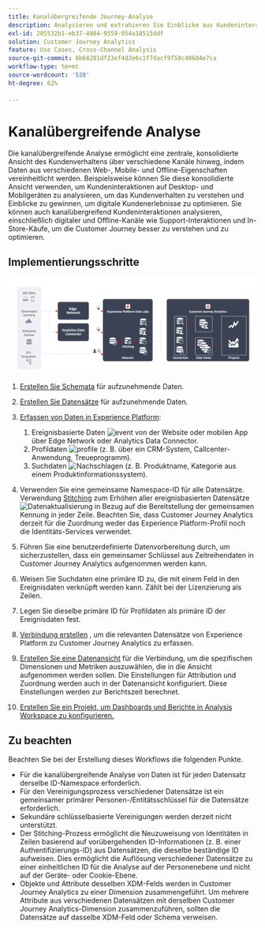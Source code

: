 ```yaml
---
title: Kanalübergreifende Journey-Analyse
description: Analysieren und extrahieren Sie Einblicke aus Kundeninteraktionen über die Customer Journey.
exl-id: 285532b1-eb37-4984-9559-054a18515ddf
solution: Customer Journey Analytics
feature: Use Cases, Cross-Channel Analysis
source-git-commit: 0b68281df23ef4d2e6c1f7dacf9f58c40604e7ca
workflow-type: tm+mt
source-wordcount: '528'
ht-degree: 62%

---
```


# Kanalübergreifende Analyse

Die kanalübergreifende Analyse ermöglicht eine zentrale, konsolidierte Ansicht des Kundenverhaltens über verschiedene Kanäle hinweg, indem Daten aus verschiedenen Web-, Mobile- und Offline-Eigenschaften vereinheitlicht werden. Beispielsweise können Sie diese konsolidierte Ansicht verwenden, um Kundeninteraktionen auf Desktop- und Mobilgeräten zu analysieren, um das Kundenverhalten zu verstehen und Einblicke zu gewinnen, um digitale Kundenerlebnisse zu optimieren. Sie können auch kanalübergreifend Kundeninteraktionen analysieren, einschließlich digitaler und Offline-Kanäle wie Support-Interaktionen und In-Store-Käufe, um die Customer Journey besser zu verstehen und zu optimieren.

## Implementierungsschritte

![Ablauf der Implementierungsschritte, wie in diesem Abschnitt beschrieben.](../assets/cca-architecture.png)

1. [Erstellen Sie Schemata](https://experienceleague.adobe.com/docs/experience-platform/xdm/tutorials/create-schema-ui.html?lang=de) für aufzunehmende Daten.
1. [Erstellen Sie Datensätze](https://experienceleague.adobe.com/docs/platform-learn/tutorials/data-ingestion/create-datasets-and-ingest-data.html?lang=de) für aufzunehmende Daten.
1. [Erfassen von Daten in Experience Platform](https://experienceleague.adobe.com/docs/platform-learn/tutorials/data-ingestion/understanding-data-ingestion.html?lang=de):
   1. Ereignisbasierte Daten ![event](https://spectrum.adobe.com/static/icons/workflow_18/Smock_Events_18_N.svg) von der Website oder mobilen App über Edge Network oder Analytics Data Connector.
   2. Profildaten ![profile](https://spectrum.adobe.com/static/icons/workflow_18/Smock_User_18_N.svg) (z. B. über ein CRM-System, Callcenter-Anwendung, Treueprogramm).
   3. Suchdaten ![Nachschlagen](https://spectrum.adobe.com/static/icons/workflow_18/Smock_Search_18_N.svg) (z. B. Produktname, Kategorie aus einem Produktinformationssystem).

1. Verwenden Sie eine gemeinsame Namespace-ID für alle Datensätze. Verwendung [Stitching](../../stitching/overview.md) zum Erhöhen aller ereignisbasierten Datensätze ![Datenaktualisierung](https://spectrum.adobe.com/static/icons/workflow_18/Smock_DataRefresh_18_N.svg) in Bezug auf die Bereitstellung der gemeinsamen Kennung in jeder Zeile. Beachten Sie, dass Customer Journey Analytics derzeit für die Zuordnung weder das Experience Platform-Profil noch die Identitäts-Services verwendet.
1. Führen Sie eine benutzerdefinierte Datenvorbereitung durch, um sicherzustellen, dass ein gemeinsamer Schlüssel aus Zeitreihendaten in Customer Journey Analytics aufgenommen werden kann.
1. Weisen Sie Suchdaten eine primäre ID zu, die mit einem Feld in den Ereignisdaten verknüpft werden kann. Zählt bei der Lizenzierung als Zeilen.
1. Legen Sie dieselbe primäre ID für Profildaten als primäre ID der Ereignisdaten fest.
1. [Verbindung erstellen](../../connections/overview.md) , um die relevanten Datensätze von Experience Platform zu Customer Journey Analytics zu erfassen.
1. [Erstellen Sie eine Datenansicht](/help/data-views/create-dataview.md) für die Verbindung, um die spezifischen Dimensionen und Metriken auszuwählen, die in die Ansicht aufgenommen werden sollen. Die Einstellungen für Attribution und Zuordnung werden auch in der Datenansicht konfiguriert. Diese Einstellungen werden zur Berichtszeit berechnet.
1. [Erstellen Sie ein Projekt, um Dashboards und Berichte in Analysis Workspace zu konfigurieren.](/help/analysis-workspace/home.md)

## Zu beachten

Beachten Sie bei der Erstellung dieses Workflows die folgenden Punkte.

* Für die kanalübergreifende Analyse von Daten ist für jeden Datensatz derselbe ID-Namespace erforderlich.
* Für den Vereinigungsprozess verschiedener Datensätze ist ein gemeinsamer primärer Personen-/Entitätsschlüssel für die Datensätze erforderlich.
* Sekundäre schlüsselbasierte Vereinigungen werden derzeit nicht unterstützt.
* Der Stitching-Prozess ermöglicht die Neuzuweisung von Identitäten in Zeilen basierend auf vorübergehenden ID-Informationen (z. B. einer Authentifizierungs-ID) aus Datensätzen, die dieselbe beständige ID aufweisen. Dies ermöglicht die Auflösung verschiedener Datensätze zu einer einheitlichen ID für die Analyse auf der Personenebene und nicht auf der Geräte- oder Cookie-Ebene.
* Objekte und Attribute desselben XDM-Felds werden in Customer Journey Analytics zu einer Dimension zusammengeführt. Um mehrere Attribute aus verschiedenen Datensätzen mit derselben Customer Journey Analytics-Dimension zusammenzuführen, sollten die Datensätze auf dasselbe XDM-Feld oder Schema verweisen.

